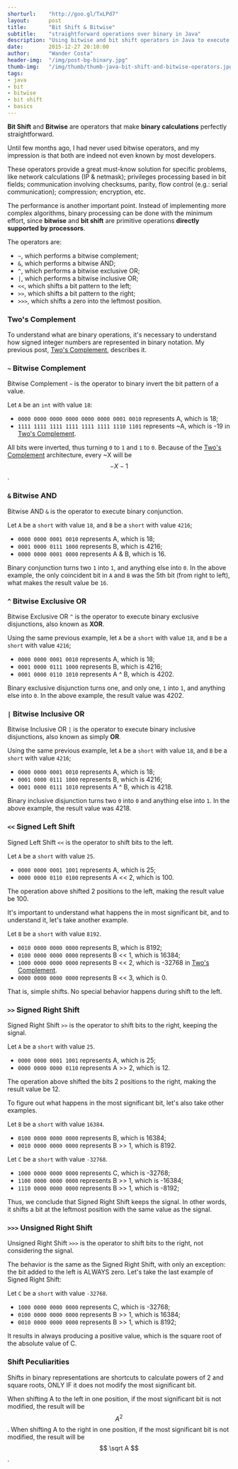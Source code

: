 ```yaml
---
shorturl:    "http://goo.gl/TxLPd7"
layout:      post
title:       "Bit Shift & Bitwise"
subtitle:    "straightforward operations over binary in Java"
description: "Using bitwise and bit shift operators in Java to execute straightforward binary calculations."
date:        2015-12-27 20:10:00
author:      "Wander Costa"
header-img:  "/img/post-bg-binary.jpg"
thumb-img:   "/img/thumb/thumb-java-bit-shift-and-bitwise-operators.jpg"
tags:
- java
- bit
- bitwise
- bit shift
- basics
---
```


**Bit Shift** and **Bitwise** are operators that make **binary calculations** perfectly straightforward.

Until few months ago, I had never used bitwise operators, and my impression is that both are indeed not even known by most developers.<!--more-->

These operators provide a great must-know solution for specific problems, like network calculations (IP & netmask); privileges processing based in bit fields; communication involving checksums, parity, flow control (e.g.: serial communication); compression; encryption, etc.

The performance is another important point. Instead of implementing more complex algorithms, binary processing can be done with the minimum effort, since **bitwise** and **bit shift** are primitive operations **directly supported by processors**.

The operators are:

* `~`, which performs a bitwise complement;
* `&`, which performs a bitwise AND;
* `^`, which performs a bitwise exclusive OR;
* `|`, which performs a bitwise inclusive OR;
* `<<`, which shifts a bit pattern to the left;
* `>>`, which shifts a bit pattern to the right;
* `>>>`, which shifts a zero into the leftmost position.

### Two's Complement

To understand what are binary operations, it's necessary to understand how signed integer numbers are represented in binary notation. My previous post, [Two's Complement][twos-complement], describes it.

### `~` Bitwise Complement

Bitwise Complement `~` is the operator to binary invert the bit pattern of a value.

Let `A` be an `int` with value `18`:

* `0000 0000 0000 0000 0000 0000 0001 0010` represents A, which is 18;
* `1111 1111 1111 1111 1111 1111 1110 1101` represents ~A, which is -19 in [Two's Complement][twos-complement].

All bits were inverted, thus turning `0` to `1` and `1` to `0`. Because of the [Two's Complement][twos-complement] architecture, every ~X will be $$-X - 1$$.

### `&` Bitwise AND

Bitwise AND `&` is the operator to execute binary conjunction.

Let `A` be a `short` with value `18`, and `B` be a `short` with value `4216`;

* `0000 0000 0001 0010` represents A, which is 18;
* `0001 0000 0111 1000` represents B, which is 4216;
* `0000 0000 0001 0000` represents A & B, which is 16.

Binary conjunction turns two `1` into `1`, and anything else into `0`. In the above example, the only coincident bit in `A` and `B` was the 5th bit (from right to left), what makes the result value be `16`.

### `^` Bitwise Exclusive OR

Bitwise Exclusive OR `^` is the operator to execute binary exclusive disjunctions, also known as **XOR**.

Using the same previous example, let `A` be a `short` with value `18`, and `B` be a `short` with value `4216`;

* `0000 0000 0001 0010` represents A, which is 18;
* `0001 0000 0111 1000` represents B, which is 4216;
* `0001 0000 0110 1010` represents A ^ B, which is 4202.

Binary exclusive disjunction turns one, and only one, `1` into `1`, and anything else into `0`. In the above example, the result value was 4202.

### `|` Bitwise Inclusive OR

Bitwise Inclusive OR `|` is the operator to execute binary inclusive disjunctions, also known as simply **OR**.

Using the same previous example, let `A` be a `short` with value `18`, and `B` be a `short` with value `4216`;

* `0000 0000 0001 0010` represents A, which is 18;
* `0001 0000 0111 1000` represents B, which is 4216;
* `0001 0000 0111 1010` represents A ^ B, which is 4218.

Binary inclusive disjunction turns two `0` into `0` and anything else into `1`. In the above example, the result value was 4218.

### `<<` Signed Left Shift

Signed Left Shift `<<` is the operator to shift bits to the left.

Let `A` be a `short` with value `25`.

* `0000 0000 0001 1001` represents A, which is 25;
* `0000 0000 0110 0100` represents A << 2, which is 100.

The operation above shifted 2 positions to the left, making the result value be 100.

It's important to understand what happens the in most significant bit, and to understand it, let's take another example.

Let `B` be a `short` with value `8192`.

* `0010 0000 0000 0000` represents B, which is 8192;
* `0100 0000 0000 0000` represents B << 1, which is 16384;
* `1000 0000 0000 0000` represents B << 2, which is -32768 in [Two's Complement][twos-complement].
* `0000 0000 0000 0000` represents B << 3, which is 0.

That is, simple shifts. No special behavior happens during shift to the left.

### `>>` Signed Right Shift

Signed Right Shift `>>` is the operator to shift bits to the right, keeping the signal.

Let `A` be a `short` with value `25`.

* `0000 0000 0001 1001` represents A, which is 25;
* `0000 0000 0000 0110` represents A >> 2, which is 12.

The operation above shifted the bits 2 positions to the right, making the result value be 12.

To figure out what happens in the most significant bit, let's also take other examples.

Let `B` be a `short` with value `16384`.

* `0100 0000 0000 0000` represents B, which is 16384;
* `0010 0000 0000 0000` represents B >> 1, which is 8192.

Let `C` be a `short` with value `-32768`.

* `1000 0000 0000 0000` represents C, which is -32768;
* `1100 0000 0000 0000` represents B >> 1, which is -16384;
* `1110 0000 0000 0000` represents B >> 1, which is -8192;

Thus, we conclude that Signed Right Shift keeps the signal. In other words, it shifts a bit at the leftmost position with the same value as the signal.

### `>>>` Unsigned Right Shift

Unsigned Right Shift `>>>` is the operator to shift bits to the right, not considering the signal.

The behavior is the same as the Signed Right Shift, with only an exception: the bit added to the left is ALWAYS zero. Let's take the last example of Signed Right Shift:

Let `C` be a `short` with value `-32768`.

* `1000 0000 0000 0000` represents C, which is -32768;
* `0100 0000 0000 0000` represents B >> 1, which is 16384;
* `0010 0000 0000 0000` represents B >> 1, which is 8192;

It results in always producing a positive value, which is the square root of the absolute value of C.

### Shift Peculiarities

Shifts in binary representations are shortcuts to calculate powers of 2 and square roots, ONLY IF it does not modify the most significant bit.

When shifting A to the left in one position, if the most significant bit is not modified, the result will be $$ A^2 $$. When shifting A to the right in one position, if the most significant bit is not modified, the result will be $$ \sqrt A $$.


[twos-complement]: http://www.wandercosta.com/twos-complement
[unix-permissions]: https://en.wikipedia.org/wiki/File_system_permissions
